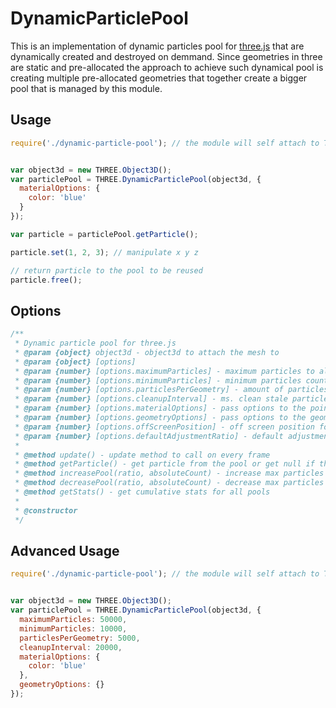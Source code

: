 # DynamicParticlePool


This is an implementation of dynamic particles pool for [three.js](https://threejs.org/) that are dynamically created and destroyed on demmand.
Since geometries in three are static and pre-allocated the approach to achieve such dynamical pool
is creating multiple pre-allocated geometries that together create a bigger pool that is managed by this module.


## Usage
```js
require('./dynamic-particle-pool'); // the module will self attach to THREE


var object3d = new THREE.Object3D();
var particlePool = THREE.DynamicParticlePool(object3d, {
  materialOptions: {
    color: 'blue'
  }
});

var particle = particlePool.getParticle();

particle.set(1, 2, 3); // manipulate x y z

// return particle to the pool to be reused
particle.free();
```

## Options

```js
/**
 * Dynamic particle pool for three.js
 * @param {object} object3d - object3d to attach the mesh to
 * @param {object} [options]
 * @param {number} [options.maximumParticles] - maximum particles to allow for this pool
 * @param {number} [options.minimumParticles] - minimum particles count to pre-allocate
 * @param {number} [options.particlesPerGeometry] - amount of particles to create per geometries
 * @param {number} [options.cleanupInterval] - ms. clean stale particles every this interval
 * @param {number} [options.materialOptions] - pass options to the points material
 * @param {number} [options.geometryOptions] - pass options to the geometry
 * @param {number} [options.offScreenPosition] - off screen position for freed particles
 * @param {number} [options.defaultAdjustmentRatio] - default adjustment
 *
 * @method update() - update method to call on every frame
 * @method getParticle() - get particle from the pool or get null if there aren't any
 * @method increasePool(ratio, absoluteCount) - increase max particles limit by ratio or absolute number
 * @method decreasePool(ratio, absoluteCount) - decrease max particles limit by ratio or absolute number
 * @method getStats() - get cumulative stats for all pools
 *
 * @constructor
 */
```

## Advanced Usage

```js
require('./dynamic-particle-pool'); // the module will self attach to THREE


var object3d = new THREE.Object3D();
var particlePool = THREE.DynamicParticlePool(object3d, {
  maximumParticles: 50000,
  minimumParticles: 10000,
  particlesPerGeometry: 5000,
  cleanupInterval: 20000,
  materialOptions: {
    color: 'blue'
  },
  geometryOptions: {}
});
```
